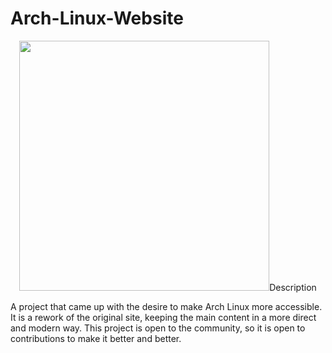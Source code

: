# Arch-Linux-Website

<p align="center">
  <img width="400" src="src/assets/read_me/website-sreenshot.png>
</p>

## Description 
A project that came up with the desire to make Arch Linux more accessible. It is a rework of the original site, keeping the main content in a more direct and modern way. This project is open to the community, so it is open to contributions to make it better and better.
